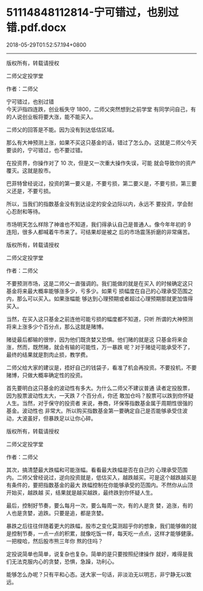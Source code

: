 # 51114848112814-宁可错过，也别过错.pdf.docx

2018-05-29T01:52:57.194+0800

----

版权所有，转载请授权

二师父定投学堂

作者：二师父

宁可错过，也别过错   
今天沪指四连跌，创业板失守 1800，二师父突然想到之前学堂 有同学问自己，有的人说创业板将要大涨，能不能买入。 

二师父的回答是不能。因为没有到达低估区域。 

那么有大神预测上涨，如果不买这只基金的话，错过了怎么办。这就是二师父今天要谈的，宁可错过，也不要过错。 

在投资界，你操作对了 10 次，但是又一次重大操作失误，可能 就会导致你的资产覆灭。这就是股市。 

巴菲特曾经说过，投资的第一要义是，不要亏损，第二要义是，不要亏损，第三要义还是，不要亏损。 

所以，当我们的指数基金没有到达设定的安全边际以内，永远不 要投资，学会耐心忍耐和等待。 

市场明天怎么样除了神谁也不知道，我们得承认自己是普通人。像今年年初的 9 连阳，很多人都喊着牛市来了。可结果却是被之 后的市场震荡折磨的非常痛苦。 

版权所有，转载请授权

二师父定投学堂

作者：二师父

不要预测市场，这是二师父一直强调的。我们能做的就是在买入 的时候确定这只基金将来最大概率能够涨多少，亏多少。如果亏 损幅度在自己的心理承受范围之内，那么可以买入。如果涨幅能 够达到心理预期或者超过心理预期那就更加值得买入。 

当然，在买入这只基金之前连他可能亏损的幅度都不知道，只听 所谓的大神预测将来上涨多少个百分点，那么这就是赌博。 

赌徒最后都输的很惨，因为他们既贪婪又恐惧。他们赌的就是这 只基金将来会涨，然而，既然赌，就会有输的可能性，万一暴跌 呢？对于赌徒可能承受不了，最终的结果就是割肉止损，教学费。 

二师父给大家的建议是，捂好自己的钱袋子，看准了机会再投资。不要投机，不要赌博，只做大概率确定性的投资。 

首先要明白这只基金的波动性有多大。为什么二师父不建议普通 读者定投股票，因为股票波动性太大，一天跌 7 个百分点，你还 敢加仓吗？股票可以跌到你怀疑人生。当然，对于保守的投资者 来说，券商，环保等指数基金属于周期性很强的基金。波动性也 非常大。所以购买指数基金第一要确定自己是否能够承受住波动，大波虽好，但暴跌足以让你心碎。 

版权所有，转载请授权

二师父定投学堂

作者：二师父

其次，搞清楚最大跌幅和可能涨幅。看看最大跌幅是否在自己的 心理承受范围内。二师父曾经说过，逆向投资就是，低估买入，越跌越买。可是这个越跌越买是有条件的，要把指数基金的最大 跌幅控制在你能够承受的范围内。不然你从山顶开始买，越跌越 买，结果就是越买越跌，最终跌到你怀疑人生。 

最后，控制好节奏，要么每月一次，要么每周一次，有的人是贪 婪，追涨，有的人也是贪婪，追跌。只要是追，都是贪婪。 

暴跌之后往往伴随着更大的跌幅，股市之变化莫测超乎你的想象，我们能够做的就是控制节奏，一点一点的积累，就像吃饭一样，每天吃一点点，这样才能够健康。一把梭哈，然后股市熊三年你 熬的住吗？ 

定投说简单也简单，说复杂也复杂。简单的是只要按照纪律操作 就好，难得是我们无法克服内心的贪婪，恐惧，急躁，功利心。 

能够怎么办呢？只有平和心态。送大家一句话，非淡泊无以明志，非宁静无以致远。 

